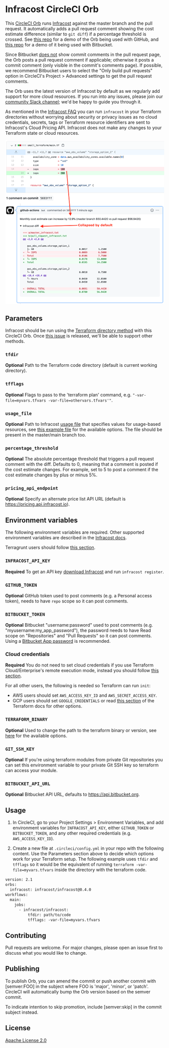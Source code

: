 # Infracost CircleCI Orb

This [CircleCI Orb](https://circleci.com/developer/orbs/orb/infracost/infracost) runs [Infracost](https://infracost.io) against the master branch and the pull request. It automatically adds a pull request comment showing the cost estimate difference (similar to `git diff`) if a percentage threshold is crossed. See [this repo](https://github.com/infracost/circleci-github-demo) for a demo of the Orb being used with GitHub, and [this repo](https://bitbucket.org/infracost/circleci-bitbucket-demo) for a demo of it being used with Bitbucket.

Since Bitbucket [does not](https://community.atlassian.com/t5/Bitbucket-questions/View-all-comments-on-a-pull-request/qaq-p/677092) show commit comments in the pull request page, the Orb posts a pull request comment if applicable; otherwise it posts a commit comment (only visible in the commit's comments page). If possible, we recommend Bitbucket users to select the "Only build pull requests" option in CircleCI's Project > Advanced settings to get the pull request comments.

The Orb uses the latest version of Infracost by default as we regularly add support for more cloud resources. If you run into any issues, please join our [community Slack channel](https://www.infracost.io/community-chat); we'd be happy to guide you through it.

As mentioned in the [Infracost FAQ](https://www.infracost.io/docs/faq) you can run `infracost` in your Terraform directories without worrying about security or privacy issues as no cloud credentials, secrets, tags or Terraform resource identifiers are sent to Infracost's Cloud Pricing API. Infracost does not make any changes to your Terraform state or cloud resources.

<img src="screenshot.png" width=557 alt="Example screenshot" />

## Parameters

Infracost should be run using the [Terraform directory method](https://www.infracost.io/docs/#1-terraform-directory) with this CircleCI Orb. Once [this issue](https://github.com/infracost/infracost/issues/99) is released, we'll be able to support other methods.

### `tfdir`

**Optional** Path to the Terraform code directory (default is current working directory).

### `tfflags`

**Optional** Flags to pass to the 'terraform plan' command, e.g. `"-var-file=myvars.tfvars -var-file=othervars.tfvars'"`.

### `usage_file`

**Optional** Path to Infracost [usage file](https://www.infracost.io/docs/usage_based_resources#infracost-usage-file) that specifies values for usage-based resources, see [this example file](https://github.com/infracost/infracost/blob/master/infracost-usage-example.yml) for the available options. The file should be present in the master/main branch too.

### `percentage_threshold`

**Optional** The absolute percentage threshold that triggers a pull request comment with the diff. Defaults to 0, meaning that a comment is posted if the cost estimate changes. For example, set to 5 to post a comment if the cost estimate changes by plus or minus 5%.

### `pricing_api_endpoint`

**Optional** Specify an alternate price list API URL (default is https://pricing.api.infracost.io).

## Environment variables

The following environment variables are required. Other supported environment variables are described in the [Infracost docs](https://www.infracost.io/docs/environment_variables).

Terragrunt users should follow [this section](https://www.infracost.io/docs/terragrunt).

### `INFRACOST_API_KEY`

**Required** To get an API key [download Infracost](https://www.infracost.io/docs/#installation) and run `infracost register`.

### `GITHUB_TOKEN`

**Optional** GitHub token used to post comments (e.g. a Personal access token), needs to have `repo` scope so it can post comments.

### `BITBUCKET_TOKEN`

**Optional** Bitbucket "username:password" used to post comments (e.g. "myusername:my_app_password"), the password needs to have Read scope on "Repositories" and "Pull Requests" so it can post comments. Using a [Bitbucket App password](https://support.atlassian.com/bitbucket-cloud/docs/app-passwords/) is recommended.

### Cloud credentials

**Required** You do not need to set cloud credentials if you use Terraform Cloud/Enterprise's remote execution mode, instead you should follow [this section](https://www.infracost.io/docs/terraform_cloud_enterprise).

For all other users, the following is needed so Terraform can run `init`:
- AWS users should set `AWS_ACCESS_KEY_ID` and `AWS_SECRET_ACCESS_KEY`.
- GCP users should set `GOOGLE_CREDENTIALS` or read [this section](https://registry.terraform.io/providers/hashicorp/google/latest/docs/guides/provider_reference#full-reference) of the Terraform docs for other options.

### `TERRAFORM_BINARY`

**Optional** Used to change the path to the terraform binary or version, see [here](https://www.infracost.io/docs/environment_variables/#cicd-integrations) for the available options.

### `GIT_SSH_KEY`

**Optional** If you're using terraform modules from private Git repositories you can set this environment variable to your private Git SSH key so terraform can access your module.

### `BITBUCKET_API_URL`

**Optional** Bitbucket API URL, defaults to https://api.bitbucket.org.

## Usage

1. In CircleCI, go to your Project Settings > Environment Variables, and add environment variables for `INFRACOST_API_KEY`, either `GITHUB_TOKEN` or `BITBUCKET_TOKEN`, and any other required credentials (e.g. `AWS_ACCESS_KEY_ID`).

2. Create a new file at `.circleci/config.yml` in your repo with the following content. Use the Parameters section above to decide which options work for your Terraform setup. The following example uses `tfdir` and `tfflags` so it would be the equivalent of running `terraform -var-file=myvars.tfvars` inside the directory with the terraform code.

  ```
  version: 2.1
  orbs:
    infracost: infracost/infracost@0.4.0
  workflows:
    main:
      jobs:
        - infracost/infracost:
            tfdir: path/to/code
            tfflags: -var-file=myvars.tfvars
  ```

## Contributing

Pull requests are welcome. For major changes, please open an issue first to discuss what you would like to change.

## Publishing

To publish Orb, you can amend the commit or push another commit with [semver:FOO] in the subject where FOO is 'major', 'minor', or 'patch'. CircleCI will automatically bump the Orb version based on the semver commit.

To indicate intention to skip promotion, include [semver:skip] in the commit subject instead.

## License

[Apache License 2.0](https://choosealicense.com/licenses/apache-2.0/)
